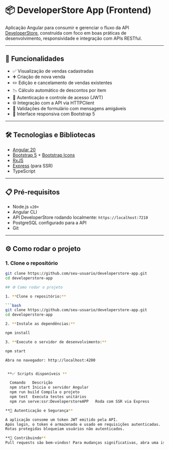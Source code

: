 # 📦 DeveloperStore App (Frontend)

Aplicação Angular para consumir e gerenciar o fluxo da API [DeveloperStore](https://github.com/seu-usuario/DeveloperStore), construída com foco em boas práticas de desenvolvimento, responsividade e integração com APIs RESTful.

---

## 🚀 Funcionalidades

- ✅ Visualização de vendas cadastradas  
- ➕ Criação de nova venda  
- ✏️ Edição e cancelamento de vendas existentes  
- 📉 Cálculo automático de descontos por item  
- 🔐 Autenticação e controle de acesso (JWT)  
- 🌐 Integração com a API via HTTPClient  
- 🧪 Validações de formulário com mensagens amigáveis  
- 📱 Interface responsiva com Bootstrap 5  

---

## 🛠️ Tecnologias e Bibliotecas

- [Angular 20](https://angular.io/)
- [Bootstrap 5](https://getbootstrap.com/) + [Bootstrap Icons](https://icons.getbootstrap.com/)
- [RxJS](https://rxjs.dev/)
- [Express](https://expressjs.com/) (para SSR)
- TypeScript

---

## 📋 Pré-requisitos

- Node.js `v20+`
- Angular CLI
- API DeveloperStore rodando localmente: `https://localhost:7210`
- PostgreSQL configurado para a API
- Git

---

## ⚙️ Como rodar o projeto

### 1. Clone o repositório

```bash
git clone https://github.com/seu-usuario/developerstore-app.git
cd developerstore-app

## ⚙️ Como rodar o projeto

1. **Clone o repositório:**

```bash
git clone https://github.com/seu-usuario/developerstore-app.git
cd developerstore-app

2. **Instale as dependências:**

npm install

3. **Execute o servidor de desenvolvimento:**

npm start

Abra no navegador: http://localhost:4200


 **✅ Scripts disponíveis **

  Comando	Descrição
  npm start	Inicia o servidor Angular
  npm run build	Compila o projeto
  npm test	Executa testes unitários
  npm run serve:ssr:DeveloperstoreAPP	Roda com SSR via Express

**🔐 Autenticação e Segurança**

A aplicação consome um token JWT emitido pela API.
Após login, o token é armazenado e usado em requisições autenticadas.
Rotas protegidas bloqueiam usuários não autenticados.

**🤝 Contribuindo**
Pull requests são bem-vindos! Para mudanças significativas, abra uma issue primeiro para discutirmos a proposta.
